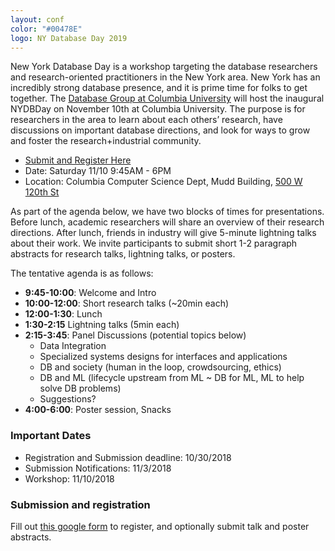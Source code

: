 ```yaml
---
layout: conf
color: "#00478E"
logo: NY Database Day 2019
---
```


New York Database Day is a workshop targeting the database researchers and research-oriented practitioners in the New York area. New York has an incredibly strong database presence, and it is prime time for folks to get together. The [Database Group at Columbia University](https://cudbg.github.io) will host the inaugural NYDBDay on November 10th at Columbia University. The purpose is for researchers in the area to learn about each others’ research, have discussions on important database directions, and look for ways to grow and foster the research+industrial community.

* [Submit and Register Here](https://goo.gl/forms/DQcfAMCzqg6hmaVJ3)
* Date: Saturday 11/10 9:45AM - 6PM
* Location: Columbia Computer Science Dept, Mudd Building, [500 W 120th St](https://goo.gl/maps/3j1L69NpGZS2)


As part of the agenda below, we have two blocks of times for presentations. Before lunch, academic researchers will share an overview of their research directions. After lunch, friends in industry will give 5-minute lightning talks about their work. We invite participants to submit short 1-2 paragraph abstracts for research talks, lightning talks, or posters.


The tentative agenda is as follows:

* **9:45-10:00**: Welcome and Intro
* **10:00-12:00**: Short research talks (~20min each)
* **12:00-1:30**: Lunch
* **1:30-2:15** Lightning talks (5min each)
* **2:15-3:45**: Panel Discussions (potential topics below)
  * Data Integration
  * Specialized systems designs for interfaces and applications
  * DB and society (human in the loop, crowdsourcing, ethics)
  * DB and ML (lifecycle upstream from ML ~ DB for ML, ML to help solve DB problems)
  * Suggestions?
* **4:00-6:00**: Poster session, Snacks


### Important Dates

* Registration and Submission deadline: 10/30/2018
* Submission Notifications: 11/3/2018
* Workshop: 11/10/2018

### Submission and registration

Fill out [this google form](https://goo.gl/forms/DQcfAMCzqg6hmaVJ3) to register, and optionally submit talk and poster abstracts.
